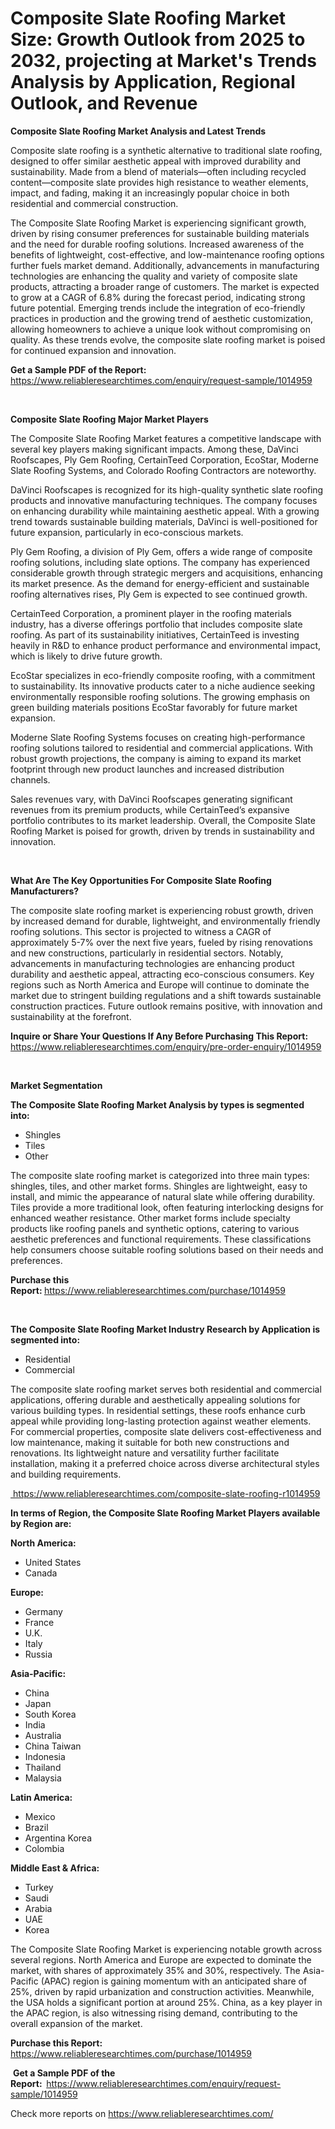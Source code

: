 <p><h1>Composite Slate Roofing Market Size: Growth Outlook from 2025 to 2032, projecting at Market's Trends Analysis by Application, Regional Outlook, and Revenue</h1></p><p><strong>Composite Slate Roofing Market Analysis and Latest Trends</strong></p>
<p><p>Composite slate roofing is a synthetic alternative to traditional slate roofing, designed to offer similar aesthetic appeal with improved durability and sustainability. Made from a blend of materials—often including recycled content—composite slate provides high resistance to weather elements, impact, and fading, making it an increasingly popular choice in both residential and commercial construction.</p><p>The Composite Slate Roofing Market is experiencing significant growth, driven by rising consumer preferences for sustainable building materials and the need for durable roofing solutions. Increased awareness of the benefits of lightweight, cost-effective, and low-maintenance roofing options further fuels market demand. Additionally, advancements in manufacturing technologies are enhancing the quality and variety of composite slate products, attracting a broader range of customers. The market is expected to grow at a CAGR of 6.8% during the forecast period, indicating strong future potential. Emerging trends include the integration of eco-friendly practices in production and the growing trend of aesthetic customization, allowing homeowners to achieve a unique look without compromising on quality. As these trends evolve, the composite slate roofing market is poised for continued expansion and innovation.</p></p>
<p><strong>Get a Sample PDF of the Report:&nbsp;</strong> <a href="https://www.reliableresearchtimes.com/enquiry/request-sample/1014959?utm_campaign=2997&utm_medium=2&utm_source=Github&utm_content=ia&utm_term=06032025&utm_id=composite-slate-roofing">https://www.reliableresearchtimes.com/enquiry/request-sample/1014959</a></p>
<p>&nbsp;</p>
<p><strong>Composite Slate Roofing Major Market Players</strong></p>
<p><p>The Composite Slate Roofing Market features a competitive landscape with several key players making significant impacts. Among these, DaVinci Roofscapes, Ply Gem Roofing, CertainTeed Corporation, EcoStar, Moderne Slate Roofing Systems, and Colorado Roofing Contractors are noteworthy.</p><p>DaVinci Roofscapes is recognized for its high-quality synthetic slate roofing products and innovative manufacturing techniques. The company focuses on enhancing durability while maintaining aesthetic appeal. With a growing trend towards sustainable building materials, DaVinci is well-positioned for future expansion, particularly in eco-conscious markets.</p><p>Ply Gem Roofing, a division of Ply Gem, offers a wide range of composite roofing solutions, including slate options. The company has experienced considerable growth through strategic mergers and acquisitions, enhancing its market presence. As the demand for energy-efficient and sustainable roofing alternatives rises, Ply Gem is expected to see continued growth.</p><p>CertainTeed Corporation, a prominent player in the roofing materials industry, has a diverse offerings portfolio that includes composite slate roofing. As part of its sustainability initiatives, CertainTeed is investing heavily in R&D to enhance product performance and environmental impact, which is likely to drive future growth.</p><p>EcoStar specializes in eco-friendly composite roofing, with a commitment to sustainability. Its innovative products cater to a niche audience seeking environmentally responsible roofing solutions. The growing emphasis on green building materials positions EcoStar favorably for future market expansion.</p><p>Moderne Slate Roofing Systems focuses on creating high-performance roofing solutions tailored to residential and commercial applications. With robust growth projections, the company is aiming to expand its market footprint through new product launches and increased distribution channels.</p><p>Sales revenues vary, with DaVinci Roofscapes generating significant revenues from its premium products, while CertainTeed’s expansive portfolio contributes to its market leadership. Overall, the Composite Slate Roofing Market is poised for growth, driven by trends in sustainability and innovation.</p></p>
<p>&nbsp;</p>
<p><strong>What Are The Key Opportunities For Composite Slate Roofing Manufacturers?</strong></p>
<p><p>The composite slate roofing market is experiencing robust growth, driven by increased demand for durable, lightweight, and environmentally friendly roofing solutions. This sector is projected to witness a CAGR of approximately 5-7% over the next five years, fueled by rising renovations and new constructions, particularly in residential sectors. Notably, advancements in manufacturing technologies are enhancing product durability and aesthetic appeal, attracting eco-conscious consumers. Key regions such as North America and Europe will continue to dominate the market due to stringent building regulations and a shift towards sustainable construction practices. Future outlook remains positive, with innovation and sustainability at the forefront.</p></p>
<p><strong>Inquire or Share Your Questions If Any Before Purchasing This Report:</strong> <a href="https://www.reliableresearchtimes.com/enquiry/pre-order-enquiry/1014959?utm_campaign=2997&utm_medium=2&utm_source=Github&utm_content=ia&utm_term=06032025&utm_id=composite-slate-roofing">https://www.reliableresearchtimes.com/enquiry/pre-order-enquiry/1014959</a></p>
<p>&nbsp;</p>
<p><strong>Market Segmentation</strong></p>
<p><strong>The Composite Slate Roofing Market Analysis by types is segmented into:</strong></p>
<p><ul><li>Shingles</li><li>Tiles</li><li>Other</li></ul></p>
<p><p>The composite slate roofing market is categorized into three main types: shingles, tiles, and other market forms. Shingles are lightweight, easy to install, and mimic the appearance of natural slate while offering durability. Tiles provide a more traditional look, often featuring interlocking designs for enhanced weather resistance. Other market forms include specialty products like roofing panels and synthetic options, catering to various aesthetic preferences and functional requirements. These classifications help consumers choose suitable roofing solutions based on their needs and preferences.</p></p>
<p><strong>Purchase this Report:&nbsp;</strong><a href="https://www.reliableresearchtimes.com/purchase/1014959?utm_campaign=2997&utm_medium=2&utm_source=Github&utm_content=ia&utm_term=06032025&utm_id=composite-slate-roofing">https://www.reliableresearchtimes.com/purchase/1014959</a></p>
<p>&nbsp;</p>
<p><strong>The Composite Slate Roofing Market Industry Research by Application is segmented into:</strong></p>
<p><ul><li>Residential</li><li>Commercial</li></ul></p>
<p><p>The composite slate roofing market serves both residential and commercial applications, offering durable and aesthetically appealing solutions for various building types. In residential settings, these roofs enhance curb appeal while providing long-lasting protection against weather elements. For commercial properties, composite slate delivers cost-effectiveness and low maintenance, making it suitable for both new constructions and renovations. Its lightweight nature and versatility further facilitate installation, making it a preferred choice across diverse architectural styles and building requirements.</p></p>
<p><a href="https://www.reliableresearchtimes.com/composite-slate-roofing-r1014959?utm_campaign=2997&utm_medium=2&utm_source=Github&utm_content=ia&utm_term=06032025&utm_id=composite-slate-roofing">&nbsp;https://www.reliableresearchtimes.com/composite-slate-roofing-r1014959</a></p>
<p><strong>In terms of Region, the Composite Slate Roofing Market Players available by Region are:</strong></p>
<p>
    <p> <strong> North America: </strong>
        <ul>
            <li>United States</li>
            <li>Canada</li>
        </ul>
        </p> 
    <p> <strong> Europe: </strong>
        <ul>
            <li>Germany</li>
            <li>France</li>
            <li>U.K.</li>
            <li>Italy</li>
            <li>Russia</li>
        </ul>
        </p> 
    <p> <strong> Asia-Pacific: </strong>
        <ul>
            <li>China</li>
            <li>Japan</li>
            <li>South Korea</li>
            <li>India</li>
            <li>Australia</li>
            <li>China Taiwan</li>
            <li>Indonesia</li>
            <li>Thailand</li>
            <li>Malaysia</li>
        </ul>
        </p> 
    <p> <strong> Latin America: </strong>
        <ul>
            <li>Mexico</li>
            <li>Brazil</li>
            <li>Argentina Korea</li>
            <li>Colombia</li>
        </ul>
        </p> 
    <p> <strong> Middle East & Africa: </strong>
        <ul>
            <li>Turkey</li>
            <li>Saudi</li>
            <li>Arabia</li>
            <li>UAE</li>
            <li>Korea</li>
        </ul>
    </p>
    </p>
<p><p>The Composite Slate Roofing Market is experiencing notable growth across several regions. North America and Europe are expected to dominate the market, with shares of approximately 35% and 30%, respectively. The Asia-Pacific (APAC) region is gaining momentum with an anticipated share of 25%, driven by rapid urbanization and construction activities. Meanwhile, the USA holds a significant portion at around 25%. China, as a key player in the APAC region, is also witnessing rising demand, contributing to the overall expansion of the market.</p></p>
<p><strong>Purchase this Report: </strong><a href="https://www.reliableresearchtimes.com/purchase/1014959?utm_campaign=2997&utm_medium=2&utm_source=Github&utm_content=ia&utm_term=06032025&utm_id=composite-slate-roofing">https://www.reliableresearchtimes.com/purchase/1014959</a></p>
<p>&nbsp;<strong>Get a Sample PDF of the Report:&nbsp;&nbsp;</strong><a href="https://www.reliableresearchtimes.com/enquiry/request-sample/1014959?utm_campaign=2997&utm_medium=2&utm_source=Github&utm_content=ia&utm_term=06032025&utm_id=composite-slate-roofing">https://www.reliableresearchtimes.com/enquiry/request-sample/1014959</a></p>
<p><strong></strong></p>
<p>Check more reports on <a href="https://www.reliableresearchtimes.com/?utm_campaign=2997&utm_medium=2&utm_source=Github&utm_content=ia&utm_term=06032025&utm_id=composite-slate-roofing">https://www.reliableresearchtimes.com/</a></p>